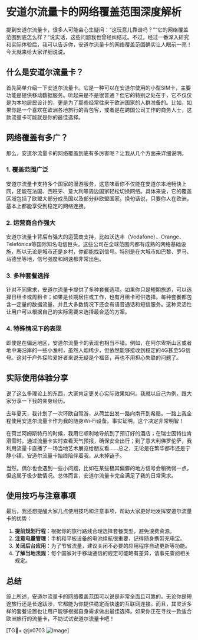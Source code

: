 # 安道尔流量卡的网络覆盖范围深度解析

提到安道尔流量卡，很多人可能会心生疑问：“这玩意儿靠谱吗？”“它的网络覆盖范围到底怎么样？”说实话，这些问题我也曾经纠结过。不过，经过一番深入研究和实际体验后，我可以告诉你，安道尔流量卡的网络覆盖范围确实让人眼前一亮！今天就来给大家详细说说。

## 什么是安道尔流量卡？

首先简单介绍一下安道尔流量卡。它是一种可以在安道尔使用的小型SIM卡，主要功能是提供移动数据服务。听起来是不是很普通？但它的特别之处在于，它不仅仅是为本地居民设计的，更是为了那些经常往来于欧洲国家的人群准备的。比如，如果你是一个喜欢在欧洲各地旅行的背包客，或者是在跨国公司工作的商务人士，这款流量卡可能就是你的最佳选择。

## 网络覆盖有多广？

那么，安道尔流量卡的网络覆盖到底有多厉害呢？让我从几个方面来详细说明。

### 1. **覆盖范围广泛**
安道尔流量卡支持多个国家的漫游服务，这意味着你不仅能在安道尔本地畅快上网，还能在法国、西班牙、意大利等周边国家轻松切换网络。具体来说，它的覆盖区域包括了欧盟大部分成员国以及部分非欧盟国家。换句话说，只要你人在欧洲，基本上都能享受到稳定的网络连接。

### 2. **运营商合作强大**
安道尔流量卡背后有强大的运营商支持，比如沃达丰（Vodafone）、Orange、Telefónica等国际知名电信巨头。这些公司在全球范围内都有成熟的网络基础设施，所以无论是城市还是乡村，你都能找到信号。特别是在大城市如巴黎、罗马、马德里等地，信号强度和网速都非常出色。

### 3. **多种套餐选择**
针对不同需求，安道尔流量卡提供了多种套餐选项。如果你只是短期旅游，可以选择日租卡或周租卡；如果是长期居住或工作，也有月租卡可供选择。每种套餐都包含一定量的数据流量，并且大多数情况下还会有语音通话和短信服务。这种灵活性让用户可以根据自己的实际需要来选择最合适的方案。

### 4. **特殊情况下的表现**
即使是在偏远地区，安道尔流量卡的表现也相当不错。例如，在阿尔卑斯山区或者地中海沿岸的一些小渔村，虽然人烟稀少，但依然能够接收到稳定的4G甚至5G信号。这对于户外探险爱好者来说无疑是个福音，再也不用担心失联的问题了。

## 实际使用体验分享

说了这么多理论上的东西，大家肯定更关心实际效果如何。我就以自己为例，跟大家分享一下我的亲身经历。

去年夏天，我计划了一次环欧自驾游，从荷兰出发一路向南开到希腊。一路上我全程使用安道尔流量卡作为我的随身Wi-Fi设备。事实证明，这个决定非常明智！

在荷兰阿姆斯特丹的时候，我用它顺利地导航到了预订好的酒店；在瑞士因特拉肯滑雪时，通过流量卡实时查看天气预报，确保安全出行；到了意大利佛罗伦萨，我利用流量卡直播了一场当地艺术展览给朋友看……总之，无论是在繁华都市还是宁静小镇，安道尔流量卡始终陪伴着我，从未掉链子。

当然，偶尔也会遇到一些小问题，比如在某些极其偏僻的地方信号会稍微弱一点，但这属于极少数情况。总体而言，安道尔流量卡完全满足了我的日常需求。

## 使用技巧与注意事项

最后，我还想提醒大家几点使用技巧和注意事项，帮助大家更好地发挥安道尔流量卡的优势：

1. **提前规划行程**：根据你的旅行路线合理选择套餐类型，避免浪费资源。
2. **注意电量管理**：手机和平板设备的电池续航很重要，记得随身携带充电宝。
3. **关闭后台应用**：为了节省流量，建议关闭不必要的应用程序自动更新等功能。
4. **了解当地法规**：每个国家对于移动通信的规定可能略有差异，请事先查阅相关规定。

## 总结

综上所述，安道尔流量卡的网络覆盖范围可以说是非常全面且可靠的。无论你是短途旅行还是长途跋涉，它都能为你提供稳定而快速的互联网连接。而且，其灵活多样的套餐设置也让用户能够根据自身需求做出最佳选择。如果你正在寻找一款适合欧洲旅行的流量卡，不妨试试安道尔流量卡吧！

[TG💪+ @jx0703 ![Image](https://github.com/user-attachments/assets/dbca1d08-cadb-493c-b0ec-ad6f7a83f270)]